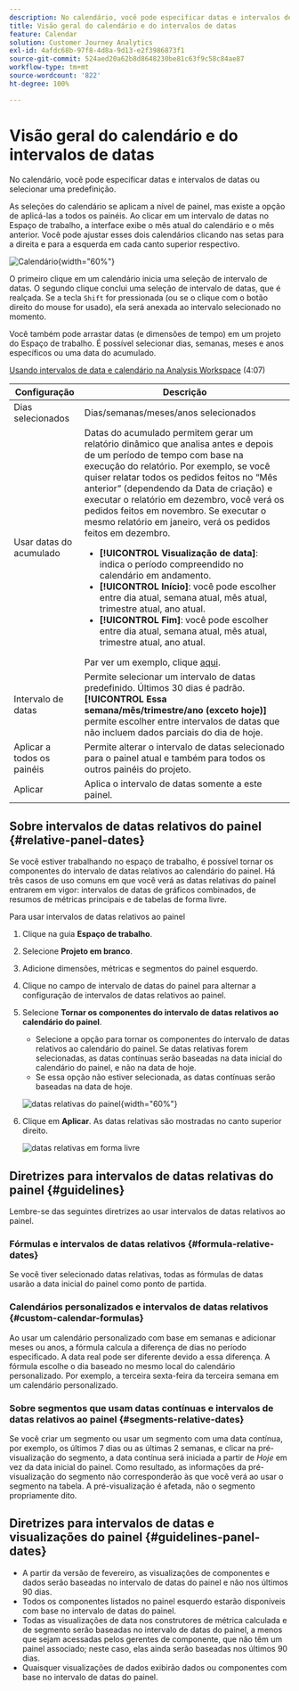 ```yaml
---
description: No calendário, você pode especificar datas e intervalos de datas ou selecionar uma predefinição.
title: Visão geral do calendário e do intervalos de datas
feature: Calendar
solution: Customer Journey Analytics
exl-id: 4afdc68b-97f8-4d8a-9d13-e2f3986873f1
source-git-commit: 524aed20a62b8d8648230be81c63f9c58c84ae87
workflow-type: tm+mt
source-wordcount: '822'
ht-degree: 100%

---
```


# Visão geral do calendário e do intervalos de datas

No calendário, você pode especificar datas e intervalos de datas ou selecionar uma predefinição.

As seleções do calendário se aplicam a nível de painel, mas existe a opção de aplicá-las a todos os painéis. Ao clicar em um intervalo de datas no Espaço de trabalho, a interface exibe o mês atual do calendário e o mês anterior. Você pode ajustar esses dois calendários clicando nas setas para a direita e para a esquerda em cada canto superior respectivo.

![Calendário](assets/aw_calendar2.png){width="60%"}

O primeiro clique em um calendário inicia uma seleção de intervalo de datas. O segundo clique conclui uma seleção de intervalo de datas, que é realçada. Se a tecla `Shift` for pressionada (ou se o clique com o botão direito do mouse for usado), ela será anexada ao intervalo selecionado no momento.

Você também pode arrastar datas (e dimensões de tempo) em um projeto do Espaço de trabalho. É possível selecionar dias, semanas, meses e anos específicos ou uma data do acumulado.

[Usando intervalos de data e calendário na Analysis Workspace](https://experienceleague.adobe.com/docs/analytics-learn/tutorials/analysis-workspace/calendar-and-date-ranges/using-dates-in-analysis-workspace.html?lang=pt-BR) (4:07)

| Configuração | Descrição |
| --- | --- |
| Dias selecionados | Dias/semanas/meses/anos selecionados |
| Usar datas do acumulado | Datas do acumulado permitem gerar um relatório dinâmico que analisa antes e depois de um período de tempo com base na execução do relatório. Por exemplo, se você quiser relatar todos os pedidos feitos no “Mês anterior” (dependendo da Data de criação) e executar o relatório em dezembro, você verá os pedidos feitos em novembro. Se executar o mesmo relatório em janeiro, verá os pedidos feitos em dezembro.<ul><li>**[!UICONTROL Visualização de data]**: indica o período compreendido no calendário em andamento.</li><li>**[!UICONTROL Início]**: você pode escolher entre dia atual, semana atual, mês atual, trimestre atual, ano atual.</li><li>**[!UICONTROL Fim]**: você pode escolher entre dia atual, semana atual, mês atual, trimestre atual, ano atual.</li></ul>Par ver um exemplo, clique [aqui](/help/components/date-ranges/custom-date-ranges.md). |
| Intervalo de datas | Permite selecionar um intervalo de datas predefinido. Últimos 30 dias é padrão. **[!UICONTROL Essa semana/mês/trimestre/ano (exceto hoje)]** permite escolher entre intervalos de datas que não incluem dados parciais do dia de hoje. |
| Aplicar a todos os painéis | Permite alterar o intervalo de datas selecionado para o painel atual e também para todos os outros painéis do projeto. |
| Aplicar | Aplica o intervalo de datas somente a este painel. |

## Sobre intervalos de datas relativos do painel {#relative-panel-dates}

Se você estiver trabalhando no espaço de trabalho, é possível tornar os componentes do intervalo de datas relativos ao calendário do painel. Há três casos de uso comuns em que você verá as datas relativas do painel entrarem em vigor: intervalos de datas de gráficos combinados, de resumos de métricas principais e de tabelas de forma livre.

Para usar intervalos de datas relativos ao painel

1. Clique na guia **Espaço de trabalho**.
1. Selecione **Projeto em branco**.
1. Adicione dimensões, métricas e segmentos do painel esquerdo.
1. Clique no campo de intervalo de datas do painel para alternar a configuração de intervalos de datas relativos ao painel.
1. Selecione **Tornar os componentes do intervalo de datas relativos ao calendário do painel**.
   * Selecione a opção para tornar os componentes do intervalo de datas relativos ao calendário do painel.
Se datas relativas forem selecionadas, as datas contínuas serão baseadas na data inicial do calendário do painel, e não na data de hoje.
   * Se essa opção não estiver selecionada, as datas contínuas serão baseadas na data de hoje.

   ![datas relativas do painel](assets/relative-date-selected.png){width="60%"}

1. Clique em **Aplicar**.
As datas relativas são mostradas no canto superior direito.

   ![datas relativas em forma livre ](assets/relative-date-range1.png)

## Diretrizes para intervalos de datas relativas do painel {#guidelines}

Lembre-se das seguintes diretrizes ao usar intervalos de datas relativos ao painel.

### Fórmulas e intervalos de datas relativos {#formula-relative-dates}

Se você tiver selecionado datas relativas, todas as fórmulas de datas usarão a data inicial do painel como ponto de partida.

### Calendários personalizados e intervalos de datas relativos {#custom-calendar-formulas}

Ao usar um calendário personalizado com base em semanas e adicionar meses ou anos, a fórmula calcula a diferença de dias no período especificado. A data real pode ser diferente devido a essa diferença. A fórmula escolhe o dia baseado no mesmo local do calendário personalizado. Por exemplo, a terceira sexta-feira da terceira semana em um calendário personalizado.

### Sobre segmentos que usam datas contínuas e intervalos de datas relativos ao painel {#segments-relative-dates}

Se você criar um segmento ou usar um segmento com uma data contínua, por exemplo, os últimos 7 dias ou as últimas 2 semanas, e clicar na pré-visualização do segmento, a data contínua será iniciada a partir de *Hoje* em vez da data inicial do painel. Como resultado, as informações da pré-visualização do segmento não corresponderão às que você verá ao usar o segmento na tabela. A pré-visualização é afetada, não o segmento propriamente dito.

## Diretrizes para intervalos de datas e visualizações do painel {#guidelines-panel-dates}

* A partir da versão de fevereiro, as visualizações de componentes e dados serão baseadas no intervalo de datas do painel e não nos últimos 90 dias.
* Todos os componentes listados no painel esquerdo estarão disponíveis com base no intervalo de datas do painel.
* Todas as visualizações de data nos construtores de métrica calculada e de segmento serão baseadas no intervalo de datas do painel, a menos que sejam acessadas pelos gerentes de componente, que não têm um painel associado; neste caso, elas ainda serão baseadas nos últimos 90 dias.
* Quaisquer visualizações de dados exibirão dados ou componentes com base no intervalo de datas do painel.